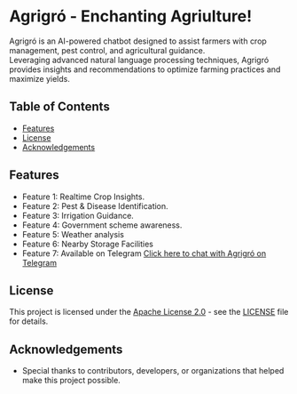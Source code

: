 # Agrigró - Enchanting Agriulture!

Agrigró is an AI-powered chatbot designed to assist farmers with crop management, pest control, and agricultural guidance.<br>Leveraging advanced natural language processing techniques, Agrigró provides insights and recommendations to optimize farming practices and maximize yields.

## Table of Contents

- [Features](#features)
- [License](#license)
- [Acknowledgements](#acknowledgements)

## Features

- Feature 1: Realtime Crop Insights.
- Feature 2: Pest & Disease Identification.
- Feature 3: Irrigation Guidance.
- Feature 4: Government scheme awareness.
- Feature 5: Weather analysis
- Feature 6: Nearby Storage Facilities
- Feature 7: Available on Telegram [Click here to chat with Agrigró on Telegram](https://t.me/agrigro_bot)

## License

This project is licensed under the [Apache License 2.0](LICENSE) - see the [LICENSE](LICENSE) file for details.

## Acknowledgements

- Special thanks to contributors, developers, or organizations that helped make this project possible.
